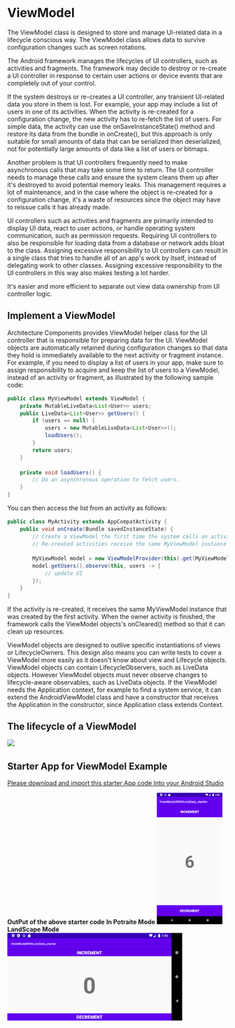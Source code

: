 # ViewModel
The ViewModel class is designed to store and manage UI-related data in a lifecycle conscious way. The ViewModel class allows data to survive configuration changes such as screen rotations.

The Android framework manages the lifecycles of UI controllers, such as activities and fragments. The framework may decide to destroy or re-create a UI controller in response to certain user actions or device events that are completely out of your control.

If the system destroys or re-creates a UI controller, any transient UI-related data you store in them is lost. For example, your app may include a list of users in one of its activities. When the activity is re-created for a configuration change, the new activity has to re-fetch the list of users. For simple data, the activity can use the onSaveInstanceState() method and restore its data from the bundle in onCreate(), but this approach is only suitable for small amounts of data that can be serialized then deserialized, not for potentially large amounts of data like a list of users or bitmaps.

Another problem is that UI controllers frequently need to make asynchronous calls that may take some time to return. The UI controller needs to manage these calls and ensure the system cleans them up after it's destroyed to avoid potential memory leaks. This management requires a lot of maintenance, and in the case where the object is re-created for a configuration change, it's a waste of resources since the object may have to reissue calls it has already made.

UI controllers such as activities and fragments are primarily intended to display UI data, react to user actions, or handle operating system communication, such as permission requests. Requiring UI controllers to also be responsible for loading data from a database or network adds bloat to the class. Assigning excessive responsibility to UI controllers can result in a single class that tries to handle all of an app's work by itself, instead of delegating work to other classes. Assigning excessive responsibility to the UI controllers in this way also makes testing a lot harder.

It's easier and more efficient to separate out view data ownership from UI controller logic.

## Implement a ViewModel

Architecture Components provides ViewModel helper class for the UI controller that is responsible for preparing data for the UI. ViewModel objects are automatically retained during configuration changes so that data they hold is immediately available to the next activity or fragment instance. For example, if you need to display a list of users in your app, make sure to assign responsibility to acquire and keep the list of users to a ViewModel, instead of an activity or fragment, as illustrated by the following sample code:

```java
public class MyViewModel extends ViewModel {
    private MutableLiveData<List<User>> users;
    public LiveData<List<User>> getUsers() {
        if (users == null) {
            users = new MutableLiveData<List<User>>();
            loadUsers();
        }
        return users;
    }

    private void loadUsers() {
        // Do an asynchronous operation to fetch users.
    }
}
```
You can then access the list from an activity as follows:
```java
public class MyActivity extends AppCompatActivity {
    public void onCreate(Bundle savedInstanceState) {
        // Create a ViewModel the first time the system calls an activity's onCreate() method.
        // Re-created activities receive the same MyViewModel instance created by the first activity.

        MyViewModel model = new ViewModelProvider(this).get(MyViewModel.class);
        model.getUsers().observe(this, users -> {
            // update UI
        });
    }
}
```
If the activity is re-created, it receives the same MyViewModel instance that was created by the first activity. When the owner activity is finished, the framework calls the ViewModel objects's onCleared() method so that it can clean up resources.

ViewModel objects are designed to outlive specific instantiations of views or LifecycleOwners. This design also means you can write tests to cover a ViewModel more easily as it doesn't know about view and Lifecycle objects. ViewModel objects can contain LifecycleObservers, such as LiveData objects. However ViewModel objects must never observe changes to lifecycle-aware observables, such as LiveData objects. If the ViewModel needs the Application context, for example to find a system service, it can extend the AndroidViewModel class and have a constructor that receives the Application in the constructor, since Application class extends Context.

## The lifecycle of a ViewModel

![](https://developer.android.com/images/topic/libraries/architecture/viewmodel-lifecycle.png)




## Starter App for ViewModel Example

[Please download and import this starter App code Into your Android Studio](https://github.com/mastan511/ViewModelandLiveData-startercode/tree/master/ViewModelWithLiveData_starter)

**OutPut of the above starter code**
**In Potraite Mode**
<img src="https://raw.githubusercontent.com/mastan511/MastanImages/master/v1.png"  height=300 > 
**LandScape Mode**
<img src="https://raw.githubusercontent.com/mastan511/MastanImages/master/v2.png" width=400 >


